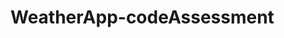 # WeatherApp-codeAssessment


<!--
•	Build form control with the following. Label : “Enter City”, Input form field, Submit Button. Button should be custom built and re-usable.
•	Build weather details component. It should show the current Date, City Name, Current time & temperature details. “Begin with Static Data and later bind with JSON dynamic data”
•	Retrieve weather data from JSON service (API). Use Redux Store for the Data management. Parse the content to respective UI components.
•	Weather Details should be updated based on the City name entered in the form control.
•	Build “5 Day Weather” Button by re-using the button component which was created earlier.
•	Implement new page which shows 5 day weather Details. Create an event to “5 Day Weather” button to take to 5 Day weather details page.
•	Enhance Weather details UI component. Component should be divided into 3 small re-usable components. Date Display, City & current time, Temperature. Show the Visual screen to the candidate 
•	5 Day Weather details page should contain a data grid which shows the 5 day weather info. Temperature component should be reused and rendered in each cell. Show the visual design to the candidate.
-->
